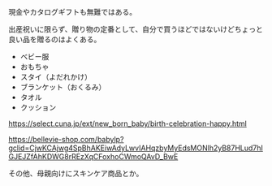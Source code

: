 現金やカタログギフトも無難ではある。

出産祝いに限らず、贈り物の定番として、自分で買うほどではないけどちょっと良い品を贈るのはよくある。

- ベビー服
- おもちゃ
- スタイ（よだれかけ）
- ブランケット（おくるみ）
- タオル
- クッション

https://select.cuna.jp/ext/new_born_baby/birth-celebration-happy.html

https://bellevie-shop.com/babylp?gclid=CjwKCAjwg4SpBhAKEiwAdyLwvIAHqzbyMyEdsMONlh2yB87HLud7hIGJEJZfAhKDWG8rREzXqCFoxhoCWmoQAvD_BwE

その他、母親向けにスキンケア商品とか。

